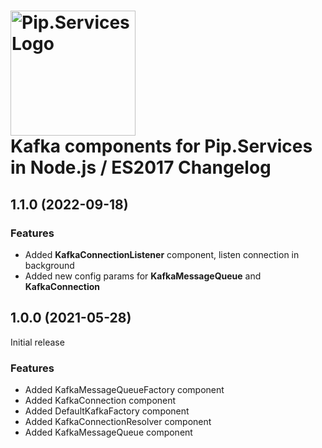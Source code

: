 # <img src="https://uploads-ssl.webflow.com/5ea5d3315186cf5ec60c3ee4/5edf1c94ce4c859f2b188094_logo.svg" alt="Pip.Services Logo" width="200"> <br/> Kafka components for Pip.Services in Node.js / ES2017 Changelog

## <a name="1.1.0"></a> 1.1.0 (2022-09-18)

### Features
* Added **KafkaConnectionListener** component, listen connection in background
* Added new config params for **KafkaMessageQueue** and **KafkaConnection**

## <a name="1.0.0"></a> 1.0.0 (2021-05-28)

Initial release

### Features

* Added KafkaMessageQueueFactory component
* Added KafkaConnection component
* Added DefaultKafkaFactory component
* Added KafkaConnectionResolver component
* Added KafkaMessageQueue component


